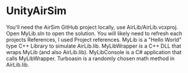 # UnityAirSim
You'll need the AirSim GitHub project locally, use AirLib/AirLib.vcxproj.
Open MyLib.sln to open the solution. 
You will likely need to refresh each projects References, I used Project references.
MyLib is a "Hello World" type C++ Library to simulate AirLib.lib.
MyLibWrapper is a C++ DLL that wraps MyLib (and also AirLib.lib).
MyLibConsole is a C# application that calls MyLibWrapper.
Turboasin is a randomly chosen math method in AirLib.lib.
